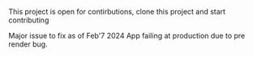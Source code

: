 This project is open for contirbutions, clone this project and start contributing

Major issue to fix as of Feb'7  2024
App failing at production due to pre render bug.
